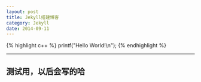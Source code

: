 ```yaml
---
layout: post
title: Jekyll搭建博客
category: Jekyll
date: 2014-09-11
---
```

{% highlight c++ %}
printf("Hello World!\n");
{% endhighlight %}

----------
## 测试用，以后会写的哈
